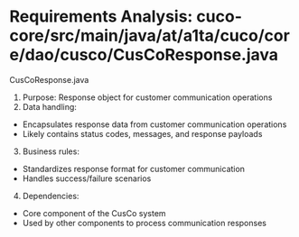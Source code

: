 # Requirements Analysis: cuco-core/src/main/java/at/a1ta/cuco/core/dao/cusco/CusCoResponse.java

CusCoResponse.java
1. Purpose: Response object for customer communication operations
2. Data handling:
- Encapsulates response data from customer communication operations
- Likely contains status codes, messages, and response payloads
3. Business rules:
- Standardizes response format for customer communication
- Handles success/failure scenarios
4. Dependencies:
- Core component of the CusCo system
- Used by other components to process communication responses